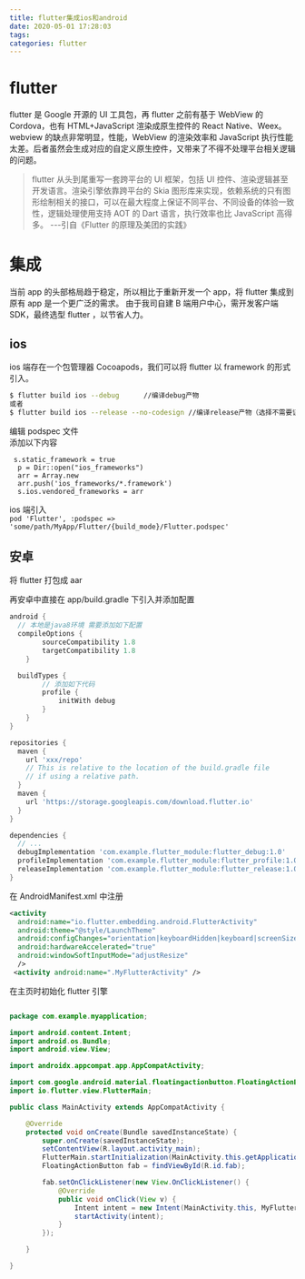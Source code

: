 ```yaml
---
title: flutter集成ios和android
date: 2020-05-01 17:28:03
tags:
categories: flutter
---
```


# flutter

flutter 是 Google 开源的 UI 工具包，再 flutter 之前有基于 WebView 的 Cordova，也有 HTML+JavaScript 渲染成原生控件的 React Native、Weex。webview 的缺点非常明显，性能，WebView 的渲染效率和 JavaScript 执行性能太差。后者虽然会生成对应的自定义原生控件，又带来了不得不处理平台相关逻辑的问题。

> flutter 从头到尾重写一套跨平台的 UI 框架，包括 UI 控件、渲染逻辑甚至开发语言。渲染引擎依靠跨平台的 Skia 图形库来实现，依赖系统的只有图形绘制相关的接口，可以在最大程度上保证不同平台、不同设备的体验一致性，逻辑处理使用支持 AOT 的 Dart 语言，执行效率也比 JavaScript 高得多。 ---引自《Flutter 的原理及美团的实践》

# 集成

当前 app 的头部格局趋于稳定，所以相比于重新开发一个 app，将 flutter 集成到原有 app 是一个更广泛的需求。
由于我司自建 B 端用户中心，需开发客户端 SDK，最终选型 flutter ，以节省人力。

<!--- more --->

## ios

ios 端存在一个包管理器 Cocoapods，我们可以将 flutter 以 framework 的形式引入。

```bash
$ flutter build ios --debug      //编译debug产物
或者
$ flutter build ios --release --no-codesign //编译release产物（选择不需要证书）
```

编辑 podspec 文件  
添加以下内容

```
 s.static_framework = true
  p = Dir::open("ios_frameworks")
  arr = Array.new
  arr.push('ios_frameworks/*.framework')
  s.ios.vendored_frameworks = arr

```

ios 端引入  
`pod 'Flutter', :podspec => 'some/path/MyApp/Flutter/{build_mode}/Flutter.podspec'`

## 安卓

将 flutter 打包成 aar

再安卓中直接在 app/build.gradle 下引入并添加配置

```gradle
android {
  // 本地是java8环境 需要添加如下配置
  compileOptions {
        sourceCompatibility 1.8
        targetCompatibility 1.8
    }

  buildTypes {
        // 添加如下代码
        profile {
            initWith debug
        }
    }
}

repositories {
  maven {
    url 'xxx/repo'
    // This is relative to the location of the build.gradle file
    // if using a relative path.
  }
  maven {
    url 'https://storage.googleapis.com/download.flutter.io'
  }
}

dependencies {
  // ...
  debugImplementation 'com.example.flutter_module:flutter_debug:1.0'
  profileImplementation 'com.example.flutter_module:flutter_profile:1.0'
  releaseImplementation 'com.example.flutter_module:flutter_release:1.0'
}
```

在 AndroidManifest.xml 中注册

```xml
<activity
  android:name="io.flutter.embedding.android.FlutterActivity"
  android:theme="@style/LaunchTheme"
  android:configChanges="orientation|keyboardHidden|keyboard|screenSize|locale|layoutDirection|fontScale|screenLayout|density|uiMode"
  android:hardwareAccelerated="true"
  android:windowSoftInputMode="adjustResize"
  />
 <activity android:name=".MyFlutterActivity" />
```

在主页时初始化 flutter 引擎

```java

package com.example.myapplication;

import android.content.Intent;
import android.os.Bundle;
import android.view.View;

import androidx.appcompat.app.AppCompatActivity;

import com.google.android.material.floatingactionbutton.FloatingActionButton;
import io.flutter.view.FlutterMain;

public class MainActivity extends AppCompatActivity {

    @Override
    protected void onCreate(Bundle savedInstanceState) {
        super.onCreate(savedInstanceState);
        setContentView(R.layout.activity_main);
        FlutterMain.startInitialization(MainActivity.this.getApplicationContext());
        FloatingActionButton fab = findViewById(R.id.fab);

        fab.setOnClickListener(new View.OnClickListener() {
            @Override
            public void onClick(View v) {
                Intent intent = new Intent(MainActivity.this, MyFlutterActivity.class);
                startActivity(intent);
            }
        });

    }

}
```
